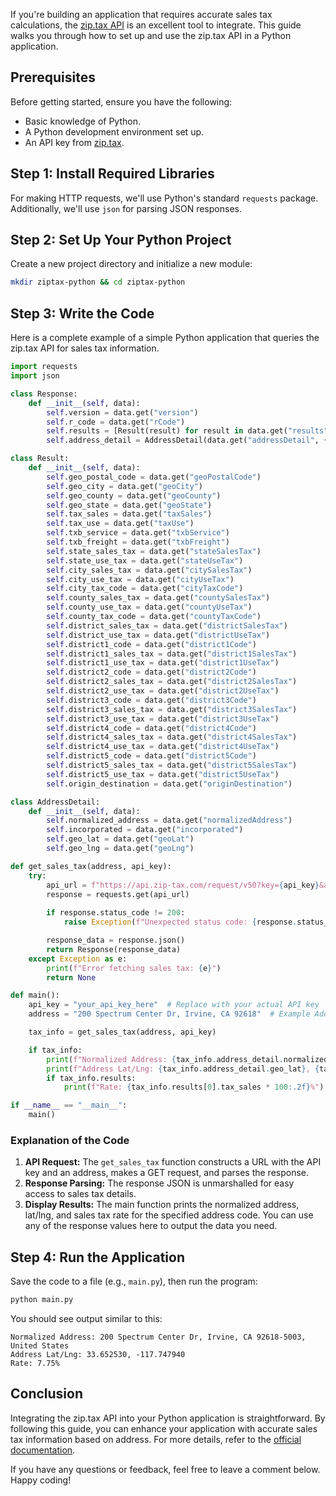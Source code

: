 If you're building an application that requires accurate sales tax calculations, the [zip.tax API](https://developers.zip.tax) is an excellent tool to integrate. This guide walks you through how to set up and use the zip.tax API in a Python application.

## Prerequisites

Before getting started, ensure you have the following:

- Basic knowledge of Python.
- A Python development environment set up.
- An API key from [zip.tax](https://www.zip.tax/).

## Step 1: Install Required Libraries

For making HTTP requests, we'll use Python's standard `requests` package. Additionally, we'll use `json` for parsing JSON responses.

## Step 2: Set Up Your Python Project

Create a new project directory and initialize a new module:

```bash
mkdir ziptax-python && cd ziptax-python
```

## Step 3: Write the Code

Here is a complete example of a simple Python application that queries the zip.tax API for sales tax information.

```python
import requests
import json

class Response:
    def __init__(self, data):
        self.version = data.get("version")
        self.r_code = data.get("rCode")
        self.results = [Result(result) for result in data.get("results", [])]
        self.address_detail = AddressDetail(data.get("addressDetail", {}))

class Result:
    def __init__(self, data):
        self.geo_postal_code = data.get("geoPostalCode")
        self.geo_city = data.get("geoCity")
        self.geo_county = data.get("geoCounty")
        self.geo_state = data.get("geoState")
        self.tax_sales = data.get("taxSales")
        self.tax_use = data.get("taxUse")
        self.txb_service = data.get("txbService")
        self.txb_freight = data.get("txbFreight")
        self.state_sales_tax = data.get("stateSalesTax")
        self.state_use_tax = data.get("stateUseTax")
        self.city_sales_tax = data.get("citySalesTax")
        self.city_use_tax = data.get("cityUseTax")
        self.city_tax_code = data.get("cityTaxCode")
        self.county_sales_tax = data.get("countySalesTax")
        self.county_use_tax = data.get("countyUseTax")
        self.county_tax_code = data.get("countyTaxCode")
        self.district_sales_tax = data.get("districtSalesTax")
        self.district_use_tax = data.get("districtUseTax")
        self.district1_code = data.get("district1Code")
        self.district1_sales_tax = data.get("district1SalesTax")
        self.district1_use_tax = data.get("district1UseTax")
        self.district2_code = data.get("district2Code")
        self.district2_sales_tax = data.get("district2SalesTax")
        self.district2_use_tax = data.get("district2UseTax")
        self.district3_code = data.get("district3Code")
        self.district3_sales_tax = data.get("district3SalesTax")
        self.district3_use_tax = data.get("district3UseTax")
        self.district4_code = data.get("district4Code")
        self.district4_sales_tax = data.get("district4SalesTax")
        self.district4_use_tax = data.get("district4UseTax")
        self.district5_code = data.get("district5Code")
        self.district5_sales_tax = data.get("district5SalesTax")
        self.district5_use_tax = data.get("district5UseTax")
        self.origin_destination = data.get("originDestination")

class AddressDetail:
    def __init__(self, data):
        self.normalized_address = data.get("normalizedAddress")
        self.incorporated = data.get("incorporated")
        self.geo_lat = data.get("geoLat")
        self.geo_lng = data.get("geoLng")

def get_sales_tax(address, api_key):
    try:
        api_url = f"https://api.zip-tax.com/request/v50?key={api_key}&address={requests.utils.quote(address)}"
        response = requests.get(api_url)
        
        if response.status_code != 200:
            raise Exception(f"Unexpected status code: {response.status_code}")

        response_data = response.json()
        return Response(response_data)
    except Exception as e:
        print(f"Error fetching sales tax: {e}")
        return None

def main():
    api_key = "your_api_key_here"  # Replace with your actual API key
    address = "200 Spectrum Center Dr, Irvine, CA 92618"  # Example Address

    tax_info = get_sales_tax(address, api_key)

    if tax_info:
        print(f"Normalized Address: {tax_info.address_detail.normalized_address}")
        print(f"Address Lat/Lng: {tax_info.address_detail.geo_lat}, {tax_info.address_detail.geo_lng}")
        if tax_info.results:
            print(f"Rate: {tax_info.results[0].tax_sales * 100:.2f}%")

if __name__ == "__main__":
    main()
```

### Explanation of the Code

1. **API Request:** The `get_sales_tax` function constructs a URL with the API key and an address, makes a GET request, and parses the response.
2. **Response Parsing:** The response JSON is unmarshalled for easy access to sales tax details.
3. **Display Results:** The main function prints the normalized address, lat/lng, and sales tax rate for the specified address code. You can use any of the response values here to output the data you need. 

## Step 4: Run the Application

Save the code to a file (e.g., `main.py`), then run the program:

```bash
python main.py
```

You should see output similar to this:

```
Normalized Address: 200 Spectrum Center Dr, Irvine, CA 92618-5003, United States
Address Lat/Lng: 33.652530, -117.747940
Rate: 7.75%
```

## Conclusion

Integrating the zip.tax API into your Python application is straightforward. By following this guide, you can enhance your application with accurate sales tax information based on address. For more details, refer to the [official documentation](https://developers.zip.tax).

If you have any questions or feedback, feel free to leave a comment below. Happy coding!